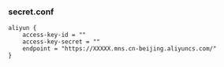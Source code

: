 
### secret.conf

```
aliyun {
	access-key-id = ""
	access-key-secret = ""
	endpoint = "https://XXXXX.mns.cn-beijing.aliyuncs.com/"
}
```